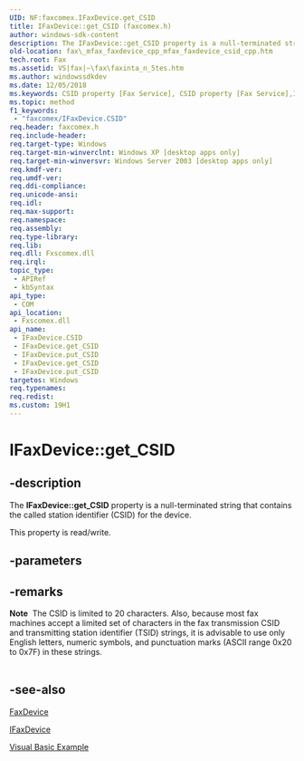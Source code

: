 ```yaml
---
UID: NF:faxcomex.IFaxDevice.get_CSID
title: IFaxDevice::get_CSID (faxcomex.h)
author: windows-sdk-content
description: The IFaxDevice::get_CSID property is a null-terminated string that contains the called station identifier (CSID) for the device.
old-location: fax\_mfax_faxdevice_cpp_mfax_faxdevice_csid_cpp.htm
tech.root: Fax
ms.assetid: VS|fax|~\fax\faxinta_n_5tes.htm
ms.author: windowssdkdev
ms.date: 12/05/2018
ms.keywords: CSID property [Fax Service], CSID property [Fax Service],IFaxDevice interface, IFaxDevice interface [Fax Service],CSID property, IFaxDevice.CSID, IFaxDevice.get_CSID, IFaxDevice.put_CSID, IFaxDevice::CSID, IFaxDevice::get_CSID, IFaxDevice::put_CSID, _mfax_faxdevice.csid, fax._mfax_faxdevice_cpp_mfax_faxdevice_csid_cpp, fax._mfax_faxdevice_csid, faxcomex/IFaxDevice::CSID, faxcomex/IFaxDevice::get_CSID, faxcomex/IFaxDevice::put_CSID, get_CSID
ms.topic: method
f1_keywords: 
 - "faxcomex/IFaxDevice.CSID"
req.header: faxcomex.h
req.include-header: 
req.target-type: Windows
req.target-min-winverclnt: Windows XP [desktop apps only]
req.target-min-winversvr: Windows Server 2003 [desktop apps only]
req.kmdf-ver: 
req.umdf-ver: 
req.ddi-compliance: 
req.unicode-ansi: 
req.idl: 
req.max-support: 
req.namespace: 
req.assembly: 
req.type-library: 
req.lib: 
req.dll: Fxscomex.dll
req.irql: 
topic_type:
 - APIRef
 - kbSyntax
api_type:
 - COM
api_location:
 - Fxscomex.dll
api_name:
 - IFaxDevice.CSID
 - IFaxDevice.get_CSID
 - IFaxDevice.put_CSID
 - IFaxDevice.get_CSID
 - IFaxDevice.put_CSID
targetos: Windows
req.typenames: 
req.redist: 
ms.custom: 19H1
---
```


# IFaxDevice::get_CSID


## -description


The <b>IFaxDevice::get_CSID</b> property is a null-terminated string that contains the called station identifier (CSID) for the device.

This property is read/write.


## -parameters


## -remarks



<div class="alert"><b>Note</b>  The CSID is limited to 20 characters. Also, because most fax machines accept a limited set of characters in the fax transmission CSID and transmitting station identifier (TSID) strings, it is advisable to use only English letters, numeric symbols, and punctuation marks (ASCII range 0x20 to 0x7F) in these strings.</div>
<div> </div>



## -see-also




<a href="https://docs.microsoft.com/previous-versions/windows/desktop/fax/-mfax-faxdevice">FaxDevice</a>



<a href="https://docs.microsoft.com/previous-versions/windows/desktop/api/faxcomex/nn-faxcomex-ifaxdevice">IFaxDevice</a>



<a href="https://docs.microsoft.com/previous-versions/windows/desktop/fax/-mfax-configuring-a-fax-device">Visual Basic Example</a>
 

 

